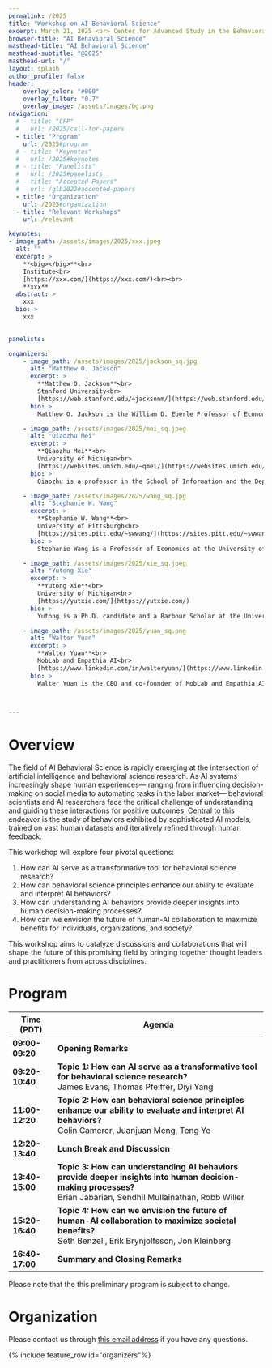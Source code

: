 ```yaml
---
permalink: /2025
title: "Workshop on AI Behavioral Science"
excerpt: March 21, 2025 <br> Center for Advanced Study in the Behavioral Sciences (CASBS) <br> Stanford University (75 Alta Road, Stanford, CA 94305)
browser-title: "AI Behavioral Science"
masthead-title: "AI Behavioral Science"
masthead-subtitle: "@2025"
masthead-url: "/"
layout: splash
author_profile: false
header:
    overlay_color: "#000"
    overlay_filter: "0.7"
    overlay_image: /assets/images/bg.png
navigation:
  # - title: "CFP"
  #   url: /2025/call-for-papers
  - title: "Program"
    url: /2025#program
  # - title: "Keynotes"
  #   url: /2025#keynotes
  # - title: "Panelists"
  #   url: /2025#panelists
  # - title: "Accepted Papers"
  #   url: /glb2022#accepted-papers
  - title: "Organization"
    url: /2025#organization
  - title: "Relevant Workshops"
    url: /relevant

keynotes: 
- image_path: /assets/images/2025/xxx.jpeg
  alt: ""
  excerpt: >
    **<big></big>**<br>
    Institute<br>
    [https://xxx.com/](https://xxx.com/)<br><br>
    **xxx**
  abstract: >
    xxx
  bio: >
    xxx
  

panelists:

organizers:
    - image_path: /assets/images/2025/jackson_sq.jpg
      alt: "Matthew O. Jackson"
      excerpt: >
        **Matthew O. Jackson**<br>
        Stanford University<br>
        [https://web.stanford.edu/~jacksonm/](https://web.stanford.edu/~jacksonm/)
      bio: >
        Matthew O. Jackson is the William D. Eberle Professor of Economics at Stanford University and an external faculty member of the Santa Fe Institute. He was at Northwestern University and Caltech before joining Stanford, and received his BA from Princeton University in 1984 and PhD from Stanford in 1988. Jackson's research interests include game theory, microeconomic theory, and the study of social and economic networks, on which he has published many articles and the books 'The Human Network' and 'Social and Economic Networks'. He also teaches an online course on networks and co-teaches two others on game theory. Jackson is a Member of the National Academy of Sciences and a Fellow of the American Academy of Arts and Sciences, the American Association for the Advancement of Science, the Econometric Society, the Game Theory Society, and an Economic Theory Fellow. His other honors include a Guggenheim Fellowship, the Social Choice and Welfare Prize, the von Neumann Award from Rajk Laszlo College, an honorary doctorate from Aix-Marseille University, the Jean-Jacques Laffont Prize from the Toulouse School of Economics, the Slater Family Lecturer of the Year Prize from the Technion, the B.E.Press Arrow Prize for Senior Economists, the BBVA Frontiers of Knowledge Award in Economics, Finance, and Management, and teaching awards. He has served on the editorial boards of Econometrica, Games and Economic Behavior, PNAS, the Review of Economic Design, and as the President of the Game Theory Society.

    - image_path: /assets/images/2025/mei_sq.jpeg
      alt: "Qiaozhu Mei"
      excerpt: >
        **Qiaozhu Mei**<br>
        University of Michigan<br>
        [https://websites.umich.edu/~qmei/](https://websites.umich.edu/~qmei/)
      bio: >
        Qiaozhu is a professor in the School of Information and the Department of EECS at the University of Michigan. His research focuses on large-scale data mining, machine learning, information retrieval, and natural language processing, with broad applications to networks, Web, and healthcare. Qiaozhu is an ACM distinguished member (2017) and a recipient of the NSF Career Award (2011). His work has received multiple best paper awards at WWW, ICML, KDD, WSDM, and other major conferences. He is the founding director of the master degree of applied data science at the University of Michigan. He has rich experience organizing workshops and related events, including being the General Co-Chair of SIGIR 2018.

    - image_path: /assets/images/2025/wang_sq.jpg
      alt: "Stephanie W. Wang"
      excerpt: >
        **Stephanie W. Wang**<br>
        University of Pittsburgh<br>
        [https://sites.pitt.edu/~swwang/](https://sites.pitt.edu/~swwang/)
      bio: >
        Stephanie Wang is a Professor of Economics at the University of Pittsburgh. She is an experimental economist working on topics in behavioral game theory, political economy, and choice under uncertainty among others. Recent work explores the distribution of attitudes towards losses in the general population, projective thinking in strategic situations, and persuasive arguments in the field. Her research has appeared in various academic journals including American Economic Review, Econometrica, PNAS, and Review of Economic Studies. She is an Associate Editor at European Economic Review, Games and Economic Behavior, Journal of Political Economy Microeconomics, and Management Science. She received a PhD from Princeton University, a MSc from LSE, and SBs in Brain and Cognitive Sciences and Economics from MIT. She has been a Postdoctoral Scholar at Caltech and a Visiting Associate Professor at Stanford University. She is a co-founder of MobLab.

    - image_path: /assets/images/2025/xie_sq.jpeg
      alt: "Yutong Xie"
      excerpt: >
        **Yutong Xie**<br>
        University of Michigan<br>
        [https://yutxie.com/](https://yutxie.com/)
      bio: >
        Yutong is a Ph.D. candidate and a Barbour Scholar at the University of Michigan School of Information, advised by Prof. Qiaozhu Mei. With a general research interest in AI behavioral sicence, AI for science, and AI for innovation, she has published research papers in major journals and conferences such as PNAS, WWW, ICLR, AAAI, etc. Yutong has co-organized workshops on topics including AI behavioral science and graph learning. She also regularly served as a reviewer in AI-related conferences including WWW, KDD, NeurIPS, ICML, AAAI, etc. Her research has been recognized with the University of Michigan Barbour Scholarship and D. E. Shaw Research Graduate and Postdoctoral Women’s Fellowship.

    - image_path: /assets/images/2025/yuan_sq.png
      alt: "Walter Yuan"
      excerpt: >
        **Walter Yuan**<br>
        MobLab and Empathia AI<br>
        [https://www.linkedin.com/in/walteryuan/](https://www.linkedin.com/in/walteryuan/)
      bio: >
        Walter Yuan is the CEO and co-founder of MobLab and Empathia AI. At MobLab, Walter spearheaded the development of a widely adopted platform for social science classroom experiments used by thousands of educational institutions globally. With a background in biology from the University of Wisconsin-Madison, he co-founded Empathia AI, combining AI expertise and clinical insights to create a medical copilot aimed at reducing physician burnout and improving patient care. Walter previously managed experimental laboratories at Caltech and UCLA, supporting a wide range of social science research. In his free time, he collaborates on research projects with colleagues from Stanford, Michigan, and other institutions.

        

---
```



# Overview

The field of AI Behavioral Science is rapidly emerging at the intersection of artificial intelligence and behavioral science research. As AI systems increasingly shape human experiences— ranging from influencing decision-making on social media to automating tasks in the labor market— behavioral scientists and AI researchers face the critical challenge of understanding and guiding these interactions for positive outcomes. Central to this endeavor is the study of behaviors exhibited by sophisticated AI models, trained on vast human datasets and iteratively refined through human feedback.

This workshop will explore four pivotal questions:

1. How can AI serve as a transformative tool for behavioral science research?
2. How can behavioral science principles enhance our ability to evaluate and interpret AI behaviors?
3. How can understanding AI behaviors provide deeper insights into human decision-making processes?
4. How can we envision the future of human-AI collaboration to maximize benefits for individuals, organizations, and society?

This workshop aims to catalyze discussions and collaborations that will shape the future of this promising field by bringing together thought leaders and practitioners from across disciplines.


# Program

| Time (PDT) | Agenda |
| ----------------- | ------------ |
| **09:00-09:20**    | **Opening Remarks** | 
| **09:20-10:40**    | **Topic 1: How can AI serve as a transformative tool for behavioral science research?** <br> James Evans, Thomas Pfeiffer, Diyi Yang |
| **11:00-12:20**    | **Topic 2: How can behavioral science principles enhance our ability to evaluate and interpret AI behaviors?** <br> Colin Camerer, Juanjuan Meng, Teng Ye |
| **12:20-13:40**    | **Lunch Break and Discussion** |
| **13:40-15:00**    | **Topic 3: How can understanding AI behaviors provide deeper insights into human decision-making processes?** <br> Brian Jabarian, Sendhil Mullainathan, Robb Willer |
| **15:20-16:40**    | **Topic 4: How can we envision the future of human-AI collaboration to maximize societal benefits?** <br> Seth Benzell, Erik Brynjolfsson, Jon Kleinberg |
| **16:40-17:00**    | **Summary and Closing Remarks** |

Please note that the this preliminary program is subject to change.

<!-- # Keynotes

To be announced. -->

<!-- {% include feature_row id="keynotes" type="left" %} -->
<!-- {% include feature_row id="keynotes"%} -->

<!-- # Panelists

To be announced. -->

<!-- {% include feature_row id="panelists" %} -->

<!-- # Accepted Papers
<ul>
{% for pubitem in site.data.papers2023 %}
    <li> {{ pubitem.title | markdownify | remove: '<p>' | remove: '</p>' | strip }} <br>
    <div class="small">
    <i> {{ pubitem.authors | markdownify | remove: '<p>' | remove: '</p>' | strip }} </i> 
    </div>
    {% if pubitem.abstract %} 
    <a class="btn btn--small btn--info collapsible">Abstract</a> 
    <div class="btn-content small">
        <b>Abstract</b>: {{ pubitem.abstract }}
    </div>
    {% endif %}
    {% if pubitem.PDF %} <a href="{{ pubitem.PDF }}" class="btn btn--small btn--info">PDF</a>{% endif %}
    {% if pubitem.code %} <a href="{{ pubitem.code }}" class="btn btn--small btn--info">
    {% if pubitem.new_dataset %} Code & Datasets {% else %} Code {% endif %} </a>{% endif %}
    </li>
{% endfor %}
</ul> -->


# Organization
Please contact us through <a target="_blank" href="http://scr.im/aibs">this email address</a> if you have any questions.

{% include feature_row id="organizers"%}

<!-- # Program Committee

To be announced. -->

<!-- <div class="small row-two-columns">
<div class="column-half">
<ul>
{% for people in site.data.pc-members2023 limit:11 %}
<li>{{ people | markdownify | remove: '<p>' | remove: '</p>' | strip }} </li>
{% endfor %}
</ul>
</div>
<div class="column-half">
<ul>
{% for people in site.data.pc-members2023 offset:11 %}
<li>{{ people | markdownify | remove: '<p>' | remove: '</p>' | strip }} </li>
{% endfor %}
</ul>
</div>
</div> -->

<script>
    var coll = document.getElementsByClassName("collapsible");
    var i;

    for (i = 0; i < coll.length; i++) {
    coll[i].addEventListener("click", function() {
        this.classList.toggle("active");
        var content = this.nextElementSibling;
        if (content.style.display === "block") {
        content.style.display = "none";
        } else {
        content.style.display = "block";
        }
    });
    }
</script>